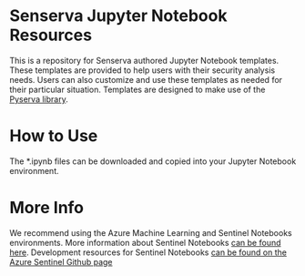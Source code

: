 # Senserva Jupyter Notebook Resources

This is a repository for Senserva authored Jupyter Notebook templates. These templates are provided to help users with their security analysis needs. Users can also customize and use these templates as needed for their particular situation. Templates are designed to make use of the [Pyserva library](https://github.com/Senserva-LLC/Pyserva).


# How to Use

The *.ipynb files can be downloaded and copied into your Jupyter Notebook environment. 

# More Info

We recommend using the Azure Machine Learning and Sentinel Notebooks environments. More information about Sentinel Notebooks [can be found here](https://docs.microsoft.com/azure/sentinel/notebooks). Development resources for Sentinel Notebooks [can be found on the Azure Sentinel Github page](https://github.com/Azure/Azure-Sentinel-Notebooks)
